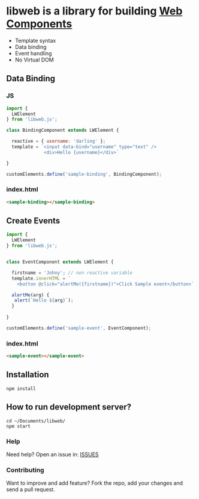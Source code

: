 # libweb is a library for building [Web Components](https://developer.mozilla.org/en-US/docs/Web/Web_Components)

* Template syntax
* Data binding
* Event handling
* No Virtual DOM


## Data Binding
### JS
```js
import {  
  LWElement
} from 'libweb.js';

class BindingComponent extends LWElement { 

  reactive = { username: 'darling' };
  template = `<input data-bind="username" type="text" />
              <div>Hello {username}</div>`

}

customElements.define('sample-binding', BindingComponent);

```
### index.html
```html
<sample-binding></sample-binding>
```

## Create Events
```js
import {  
  LWElement
} from 'libweb.js';


class EventComponent extends LWElement { 

  firstname = 'Johny'; // non reactive variable
  template.innerHTML = `
    <button @click="alertMe({firstname})">Click Sample event</button>`

  alertMe(arg) {
   alert(`Hello ${arg}`);
  }
 
}

customElements.define('sample-event', EventComponent);

```
### index.html
```html
<sample-event></sample-event>
```

## Installation 
```
npm install
```

## How to run development server? 
```
cd ~/Documents/libweb/
npm start
```


### Help

Need help? Open an issue in: [ISSUES](https://github.com/josnin/libweb/issues)


### Contributing
Want to improve and add feature? Fork the repo, add your changes and send a pull request.

